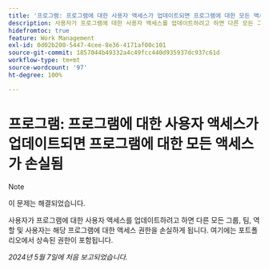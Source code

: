 ```yaml
---
title: '프로그램: 프로그램에 대한 사용자 액세스가 업데이트되면 프로그램에 대한 모든 액세스가 손실됨'
description: 사용자가 프로그램에 대한 사용자 액세스를 업데이트하려고 하면 다른 모든 그룹, 팀, 역할 및 사용자는 해당 프로그램에 대한 액세스 권한을 손실하게 됩니다. 여기에는 포트폴리오에서 상속된 권한이 포함됩니다.
hidefromtoc: true
feature: Work Management
exl-id: 0d02b200-5447-4cee-8e36-4171af00c101
source-git-commit: 1857044b49332a4c49fcc440d935937dc937c61d
workflow-type: tm+mt
source-wordcount: '97'
ht-degree: 100%

---
```


# 프로그램: 프로그램에 대한 사용자 액세스가 업데이트되면 프로그램에 대한 모든 액세스가 손실됨

>[!NOTE]
>
>이 문제는 해결되었습니다.

사용자가 프로그램에 대한 사용자 액세스를 업데이트하려고 하면 다른 모든 그룹, 팀, 역할 및 사용자는 해당 프로그램에 대한 액세스 권한을 손실하게 됩니다. 여기에는 포트폴리오에서 상속된 권한이 포함됩니다.

_2024년 5월 7일에 처음 보고되었습니다._
